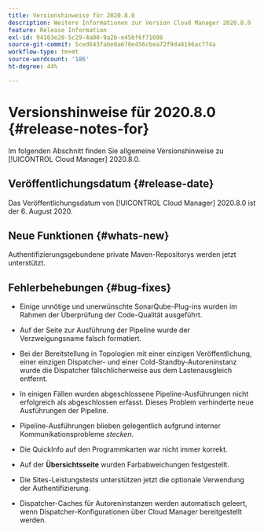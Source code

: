 ```yaml
---
title: Versionshinweise für 2020.8.0
description: Weitere Informationen zur Version Cloud Manager 2020.8.0
feature: Release Information
exl-id: 94163e28-5c29-4a00-9a2b-e45bf6f71098
source-git-commit: 5ced643fabe0a670e456cbea72f9da8196ac774a
workflow-type: tm+mt
source-wordcount: '186'
ht-degree: 44%

---
```


# Versionshinweise für 2020.8.0 {#release-notes-for}

Im folgenden Abschnitt finden Sie allgemeine Versionshinweise zu [!UICONTROL Cloud Manager] 2020.8.0.

## Veröffentlichungsdatum {#release-date}

Das Veröffentlichungsdatum von [!UICONTROL Cloud Manager] 2020.8.0 ist der 6. August 2020.

## Neue Funktionen {#whats-new}

Authentifizierungsgebundene private Maven-Repositorys werden jetzt unterstützt.

## Fehlerbehebungen {#bug-fixes}

* Einige unnötige und unerwünschte SonarQube-Plug-ins wurden im Rahmen der Überprüfung der Code-Qualität ausgeführt.

* Auf der Seite zur Ausführung der Pipeline wurde der Verzweigungsname falsch formatiert.

* Bei der Bereitstellung in Topologien mit einer einzigen Veröffentlichung, einer einzigen Dispatcher- und einer Cold-Standby-Autoreninstanz wurde die Dispatcher fälschlicherweise aus dem Lastenausgleich entfernt.

* In einigen Fällen wurden abgeschlossene Pipeline-Ausführungen nicht erfolgreich als abgeschlossen erfasst. Dieses Problem verhinderte neue Ausführungen der Pipeline.

* Pipeline-Ausführungen blieben gelegentlich aufgrund interner Kommunikationsprobleme *stecken*.

* Die QuickInfo auf den Programmkarten war nicht immer korrekt.

* Auf der **Übersichtsseite** wurden Farbabweichungen festgestellt.

* Die Sites-Leistungstests unterstützen jetzt die optionale Verwendung der Authentifizierung.

* Dispatcher-Caches für Autoreninstanzen werden automatisch geleert, wenn Dispatcher-Konfigurationen über Cloud Manager bereitgestellt werden.
